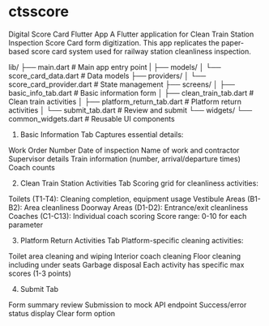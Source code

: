 # ctsscore

Digital Score Card Flutter App
A Flutter application for Clean Train Station Inspection Score Card form digitization. 
This app replicates the paper-based score card system used for railway station cleanliness inspection.

lib/
├── main.dart                 # Main app entry point
|
├── models/
│   └── score_card_data.dart  # Data models
├── providers/
│   └── score_card_provider.dart # State management
├── screens/
│   ├── basic_info_tab.dart   # Basic information form
│   ├── clean_train_tab.dart  # Clean train activities
│   ├── platform_return_tab.dart # Platform return activities
│   └── submit_tab.dart       # Review and submit
└── widgets/
└── common_widgets.dart   # Reusable UI components

1. Basic Information Tab
   Captures essential details:

Work Order Number
Date of inspection
Name of work and contractor
Supervisor details
Train information (number, arrival/departure times)
Coach counts

2. Clean Train Station Activities Tab
   Scoring grid for cleanliness activities:

Toilets (T1-T4): Cleaning completion, equipment usage
Vestibule Areas (B1-B2): Area cleanliness
Doorway Areas (D1-D2): Entrance/exit cleanliness
Coaches (C1-C13): Individual coach scoring
Score range: 0-10 for each parameter

3. Platform Return Activities Tab
   Platform-specific cleaning activities:

Toilet area cleaning and wiping
Interior coach cleaning
Floor cleaning including under seats
Garbage disposal
Each activity has specific max scores (1-3 points)

4. Submit Tab

Form summary review
Submission to mock API endpoint
Success/error status display
Clear form option